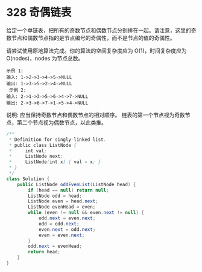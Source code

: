 # 328 奇偶链表

给定一个单链表，把所有的奇数节点和偶数节点分别排在一起。请注意，这里的奇数节点和偶数节点指的是节点编号的奇偶性，而不是节点的值的奇偶性。

请尝试使用原地算法完成。你的算法的空间复杂度应为 O\(1\)，时间复杂度应为 O\(nodes\)，nodes 为节点总数。

```text
示例 1:
输入: 1->2->3->4->5->NULL 
输出: 1->3->5->2->4->NULL
 示例 2:
输入: 2->1->3->5->6->4->7->NULL 
输出: 2->3->6->7->1->5->4->NULL 
```

说明:     应当保持奇数节点和偶数节点的相对顺序。 链表的第一个节点视为奇数节点，第二个节点视为偶数节点，以此类推。

```java
/**
 * Definition for singly-linked list.
 * public class ListNode {
 *     int val;
 *     ListNode next;
 *     ListNode(int x) { val = x; }
 * }
 */
class Solution {
    public ListNode oddEvenList(ListNode head) {
        if (head == null) return null;
        ListNode odd = head;
        ListNode even = head.next; 
        ListNode evenHead = even;
        while (even != null && even.next != null) {
            odd.next = even.next;
            odd = odd.next;
            even.next = odd.next;
            even = even.next;
        }
        odd.next = evenHead;
        return head;
    }
}
```

